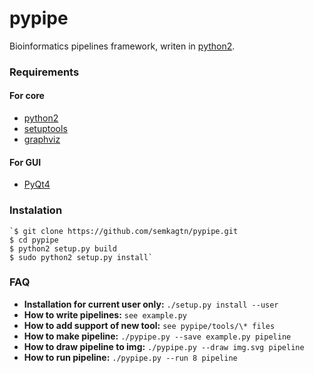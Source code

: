 pypipe
======

Bioinformatics pipelines framework,
writen in [python2](https://www.python.org/).

### Requirements
#### For core
*   [python2](http://www.python.org/)
*   [setuptools](https://pythonhosted.org/setuptools/)
*   [graphviz](http://www.graphviz.org/)
#### For GUI
*   [PyQt4](http://www.riverbankcomputing.co.uk/software/pyqt/intro)

### Instalation
    `$ git clone https://github.com/semkagtn/pypipe.git
    $ cd pypipe
    $ python2 setup.py build
    $ sudo python2 setup.py install`

### FAQ
*   **Installation for current user only:** `./setup.py install --user`
*   **How to write pipelines:** `see example.py`
*   **How to add support of new tool:** `see pypipe/tools/\* files`
*   **How to make pipeline:** `./pypipe.py --save example.py pipeline`
*   **How to draw pipeline to img:** `./pypipe.py --draw img.svg pipeline`
*   **How to run pipeline:** `./pypipe.py --run 8 pipeline`

